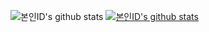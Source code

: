 ![본인ID's github stats](https://github-readme-stats.vercel.app/api?username=username1103&show_icons=true)
[![본인ID's github stats](https://github-readme-stats.vercel.app/api/top-langs/?username=username1103&show_icons=true&hide_border=true&title_color=004386&icon_color=004386&layout=compact)](https://github.com/username1103)

